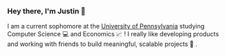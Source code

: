 ### Hey there, I'm Justin 👋

I am a current sophomore at the [University of Pennsylvania](https://www.upenn.edu/) studying Computer Science  💻   and Economics  📈  ! I really like developing products and working with friends to build meaningful, scalable projects  🚀   .

<!--
**judtinzhang/judtinzhang** is a ✨ _special_ ✨ repository because its `README.md` (this file) appears on your GitHub profile.

Here are some ideas to get you started:

- 🔭 I’m currently working on ...
- 🌱 I’m currently learning ...
- 👯 I’m looking to collaborate on ...
- 🤔 I’m looking for help with ...
- 💬 Ask me about ...
- 📫 How to reach me: ...
- 😄 Pronouns: ...
- ⚡ Fun fact: ...
-->
